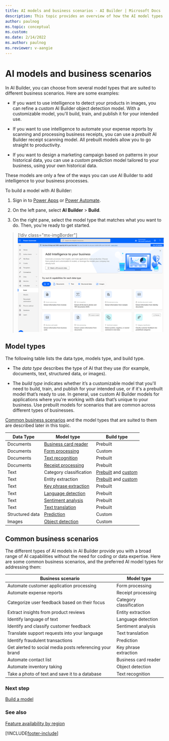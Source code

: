 ```yaml
---
title: AI models and business scenarios - AI Builder | Microsoft Docs
description: This topic provides an overview of how the AI model types that you can create in AI Builder relate to various business scenarios.
author: paulnog
ms.topic: conceptual
ms.custom:
ms.date: 2/14/2022
ms.author: paulnog
ms.reviewer: v-aangie
---
```


# AI models and business scenarios

In AI Builder, you can choose from several model types that are suited to different business scenarios. Here are some examples:

- If you want to use intelligence to detect your products in images, you can refine a *custom* AI Builder object detection model. With a customizable model, you'll build, train, and publish it for your intended use.

- If you want to use intelligence to automate your expense reports by scanning and processing business receipts, you can use a *prebuilt* AI Builder receipt scanning model. All prebuilt models allow you to go straight to productivity.

- If you want to design a marketing campaign based on patterns in your historical data, you can use a *custom* prediction model tailored to your business, using your own historical data.

These models are only a few of the ways you can use AI Builder to add intelligence to your business processes.

To build a model with AI Builder:

1. Sign in to [Power Apps](https://make.powerapps.com) or [Power Automate](https://flow.microsoft.com).

1. On the left pane, select **AI Builder** > **Build**.

1. On the right pane, select the model type that matches what you want to do. Then, you're ready to get started.

> [!div class="mx-imgBorder"]
> ![Screenshot of AI Builder home page.](media/ai-builder-home.png "AI Builder home page")

## Model types

The following table lists the data type, models type, and build type. 

- The *data type* describes the type of AI that they use (for example, documents, text, structured data, or images). 

- The *build type* indicates whether it’s a customizable model that you'll need to build, train, and publish for your intended use, or if it's a prebuilt model that’s ready to use. In general, use custom AI Builder models for applications where you're working with data that’s unique to your business. Use prebuilt models for scenarios that are common across different types of businesses.

[Common business scenarios](#common-business-scenarios) and the model types that are suited to them are described later in this topic.

| Data Type       | Model type              | Build type          |
|-----------------|-------------------------|---------------------|
| Documents       | [Business card reader](prebuilt-business-card.md)    | Prebuilt            |
| Documents       | [Form processing](form-processing-model-overview.md)         | Custom              |
| Documents       | [Text recognition](prebuilt-text-recognition.md)        | Prebuilt            |
| Documents       | [Receipt processing](prebuilt-receipt-processing.md)      | Prebuilt            |
| Text            | Category classification | [Prebuilt](prebuilt-category-classification.md) and [custom](text-classification-overview.md) |
| Text            | Entity extraction       | [Prebuilt](prebuilt-entity-extraction.md) and [custom](entity-extraction-overview.md) |
| Text            | [Key phrase extraction](prebuilt-key-phrase.md)   | Prebuilt            |
| Text            | [Language detection](prebuilt-language-detection.md)      | Prebuilt            |
| Text            | [Sentiment analysis](prebuilt-sentiment-analysis.md)      | Prebuilt            |
| Text            | [Text translation](prebuilt-text-translation.md)        | Prebuilt            |
| Structured data | [Prediction](prediction-overview.md)              | Custom              |
| Images          | [Object detection](object-detection-overview.md)        | Custom              |

## Common business scenarios

The different types of AI models in AI Builder provide you with a broad range of AI capabilities without the need for coding or data expertise. Here are some common business scenarios, and the preferred AI model types for addressing them:

| Business scenario | Model type |
| ----- | ----- |
Automate customer application processing|Form processing
Automate expense reports|Receipt processing
Categorize user feedback based on their focus | Category classification
Extract insights from product reviews | Entity extraction
Identify language of text | Language detection
Identify and classify customer feedback|Sentiment analysis
Translate support requests into your language|Text translation
Identify fraudulent transactions|Prediction
Get alerted to social media posts referencing your brand | Key phrase extraction
Automate contact list |Business card reader
Automate inventory taking|Object detection
Take a photo of text and save it to a database |Text recognition

### Next step

[Build a model](build-model.md)

### See also

[Feature availability by region](availability-region.md)


[!INCLUDE[footer-include](includes/footer-banner.md)]
